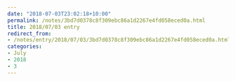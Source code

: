 ```yaml
---
date: "2018-07-03T23:02:18+10:00"
permalink: /notes/3bd7d0378c8f309ebc86a1d2267e4fd058eced0a.html
title: 2018/07/03 entry
redirect_from:
- /notes/entry/2018/07/03/3bd7d0378c8f309ebc86a1d2267e4fd058eced0a.html
categories:
- July
- 2018
- 3
---
```

